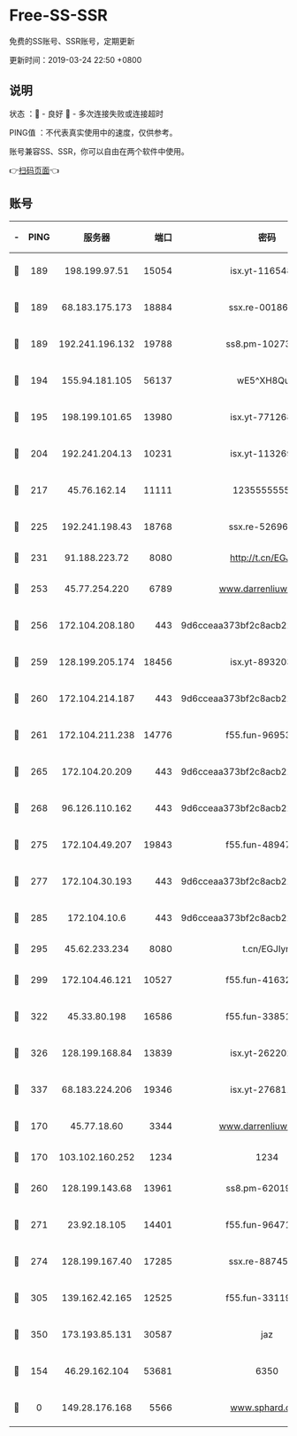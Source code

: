 # Free-SS-SSR

免费的SS账号、SSR账号，定期更新

更新时间：2019-03-24 22:50 +0800

## 说明

状态     ：🙂 - 良好 🙁 - 多次连接失败或连接超时

PING值   ：不代表真实使用中的速度，仅供参考。

账号兼容SS、SSR，你可以自由在两个软件中使用。

👉[扫码页面](https://liesauer.github.io/Free-SS-SSR/)👈

## 账号

|-|PING|服务器|端口|密码|加密方式|区域|
|:----:|:----:|:-----:|-----:|:----:|:----:|:----:|
|🙂|189|198.199.97.51|15054|isx.yt-11654879|aes-256-cfb|US|
|🙂|189|68.183.175.173|18884|ssx.re-00186706|aes-256-cfb|US|
|🙂|189|192.241.196.132|19788|ss8.pm-10273519|aes-256-cfb|US|
|🙂|194|155.94.181.105|56137|wE5^XH8Quw|aes-256-cfb|US|
|🙂|195|198.199.101.65|13980|isx.yt-77126897|aes-256-cfb|US|
|🙂|204|192.241.204.13|10231|isx.yt-11326913|aes-256-cfb|US|
|🙂|217|45.76.162.14|11111|123555555555|aes-256-cfb|SG|
|🙂|225|192.241.198.43|18768|ssx.re-52696687|aes-256-cfb|US|
|🙂|231|91.188.223.72|8080|http://t.cn/EGJIyrl|rc4-md5|RU|
|🙂|253|45.77.254.220|6789|www.darrenliuwei.com|aes-256-cfb|SG|
|🙂|256|172.104.208.180|443|9d6cceaa373bf2c8acb22e60b6a58be6|aes-256-cfb|US|
|🙂|259|128.199.205.174|18456|isx.yt-89320378|aes-256-cfb|SG|
|🙂|260|172.104.214.187|443|9d6cceaa373bf2c8acb22e60b6a58be6|aes-256-cfb|US|
|🙂|261|172.104.211.238|14776|f55.fun-96953880|aes-256-cfb|US|
|🙂|265|172.104.20.209|443|9d6cceaa373bf2c8acb22e60b6a58be6|aes-256-cfb|US|
|🙂|268|96.126.110.162|443|9d6cceaa373bf2c8acb22e60b6a58be6|aes-256-cfb|US|
|🙂|275|172.104.49.207|19843|f55.fun-48947292|aes-256-cfb|SG|
|🙂|277|172.104.30.193|443|9d6cceaa373bf2c8acb22e60b6a58be6|aes-256-cfb|US|
|🙂|285|172.104.10.6|443|9d6cceaa373bf2c8acb22e60b6a58be6|aes-256-cfb|US|
|🙂|295|45.62.233.234|8080|t.cn/EGJIyrl|rc4-md5|CA|
|🙂|299|172.104.46.121|10527|f55.fun-41632865|aes-256-cfb|SG|
|🙂|322|45.33.80.198|16586|f55.fun-33851911|aes-256-cfb|US|
|🙂|326|128.199.168.84|13839|isx.yt-26220217|aes-256-cfb|SG|
|🙂|337|68.183.224.206|19346|isx.yt-27681130|aes-256-cfb|SG|
|🙂|170|45.77.18.60|3344|www.darrenliuwei.com|aes-256-cfb|JP|
|🙂|170|103.102.160.252|1234|1234|rc4-md5|JP|
|🙂|260|128.199.143.68|13961|ss8.pm-62019170|aes-256-cfb|SG|
|🙂|271|23.92.18.105|14401|f55.fun-96471682|aes-256-cfb|US|
|🙂|274|128.199.167.40|17285|ssx.re-88745830|aes-256-cfb|SG|
|🙂|305|139.162.42.165|12525|f55.fun-33119577|aes-256-cfb|SG|
|🙂|350|173.193.85.131|30587|jaz|aes-256-cfb|US|
|🙁|154|46.29.162.104|53681|6350|aes-128-ctr|RU|
|🙁|0|149.28.176.168|5566|www.sphard.com|aes-256-cfb|AU|
